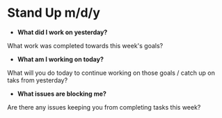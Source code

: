 # Stand Up m/d/y

- **What did I work on yesterday?**

What work was completed towards this week's goals?

- **What am I working on today?**

What will you do today to continue working on those goals / catch up on taks from yesterday?

- **What issues are blocking me?**

Are there any issues keeping you from completing tasks this week?

